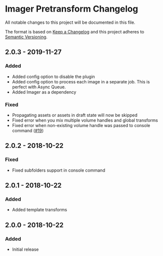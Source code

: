 # Imager Pretransform Changelog

All notable changes to this project will be documented in this file.

The format is based on [Keep a Changelog](http://keepachangelog.com/) and this project adheres to [Semantic Versioning](http://semver.org/).

## 2.0.3 - 2019-11-27

### Added
- Added config option to disable the plugin
- Added config option to process each image in a separate job. This is perfect with Async Queue.
- Added Imager as a dependency

### Fixed
- Propagating assets or assets in draft state will now be skipped
- Fixed error when you mix multiple volume handles and global transforms 
- Fixed error when non-existing volume handle was passed to console command ([#19](https://github.com/superbigco/craft-imagerpretransform/issues/19))

## 2.0.2 - 2018-10-22
### Fixed
- Fixed subfolders support in console command

## 2.0.1 - 2018-10-22
### Added
- Added template transforms

## 2.0.0 - 2018-10-22
### Added
- Initial release
